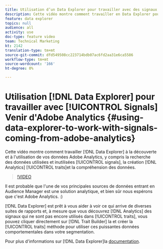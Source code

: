 ```yaml
---
title: Utilisation d’un Data Explorer pour travailler avec des signaux provenant d’Adobe Analytics
description: Cette vidéo montre comment travailler en Data Explorer pour découvrir et utiliser vos données Adobe Analytics, y compris la recherche de signaux utilisés et non utilisés, la création de caractéristiques Analytics et la compréhension des données.
feature: data explorer
topics: null
audience: all
activity: use
doc-type: feature video
team: Technical Marketing
kt: 2142
translation-type: tm+mt
source-git-commit: dfd549508cc223714bdb07ac6fd2aa31e6ca5586
workflow-type: tm+mt
source-wordcount: '166'
ht-degree: 0%

---
```



# Utilisation [!DNL Data Explorer] pour travailler avec [!UICONTROL Signals] Venir d&#39;Adobe Analytics {#using-data-explorer-to-work-with-signals-coming-from-adobe-analytics}

Cette vidéo montre comment travailler [!DNL Data Explorer] à la découverte et à l&#39;utilisation de vos données Adobe Analytics, y compris la recherche des données utilisées et inutilisées [!UICONTROL signals], la création [!DNL Analytics] [!UICONTROL traits]et la compréhension des données.

>[!VIDEO](https://video.tv.adobe.com/v/25150/?quality=12)

Il est probable que l&#39;une de vos principales sources de données entrant en Audience Manager est une solution analytique, et bien sûr nous espérons que c&#39;est Adobe Analytics. :)

[!DNL Data Explorer] est prêt à vous aider à voir ce qui arrive de diverses suites de rapports et, à mesure que vous découvrez [!DNL Analytics] des signaux qui ne sont pas encore utilisés dans [!UICONTROL traits], vous pouvez cliquer directement sur [!DNL Trait Builder] la et créer la [!UICONTROL traits] méthode pour utiliser ces puissantes données comportementales dans votre segmentation.

Pour plus d&#39;informations sur [!DNL Data Explorer]la [documentation](https://experiencecloud.adobe.com/resources/help/en_US/aam/data-explorer.html).